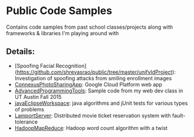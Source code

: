 # Public Code Samples

Contains code samples from past school classes/projects along with frameworks & libraries I'm playing around with

## Details:
* [Spoofing Facial Recognition] (https://github.com/shreyasrao/public/tree/master/unifyIdProject): Investigation of spoofing attacks from smiling enrollment images
* [ConnexusPhotoSharingApp](https://github.com/shreyasrao/public/tree/master/ConnexusPhotoSharingApp): Google Cloud Platform web app
* [AdvancedProgrammingTools](https://github.com/shreyasrao/public/tree/master/AdvancedProgrammingTools): Sample code from my web dev class in UT Austin Fall 2015
* [javaEclipseWorkspace](https://github.com/shreyasrao/public/tree/master/javaEclipseWorkspace): java algorithms and jUnit tests for various types of problems 
* [LamportServer](https://github.com/shreyasrao/public/tree/master/LamportServer): Distributed movie ticket reservation system with fault-tolerance
* [HadoopMapReduce](https://github.com/shreyasrao/public/tree/master/HadoopMapReduce): Hadoop word count algorithm with a twist
